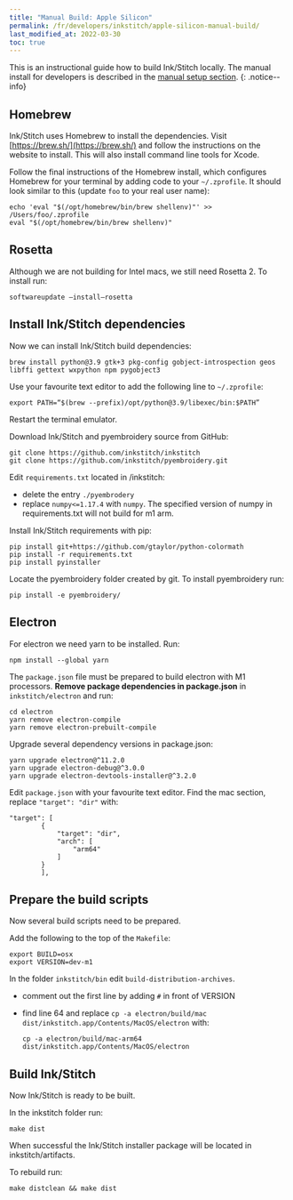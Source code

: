 ```yaml
---
title: "Manual Build: Apple Silicon"
permalink: /fr/developers/inkstitch/apple-silicon-manual-build/
last_modified_at: 2022-03-30
toc: true
---
```

This is an instructional guide how to build Ink/Stitch locally. The manual install for developers is described in the [manual setup section](/developers/inkstitch/manual-setup/).
{: .notice--info}

## Homebrew

Ink/Stitch uses Homebrew to install the dependencies. Visit [https://brew.sh/](https://brew.sh/) and follow the instructions on the website to install. This will also install command line tools for Xcode.

Follow the final instructions of the Homebrew install, which configures Homebrew for your terminal by adding code to your `~/.zprofile`. It should look similar to this (update `foo` to your real user name):

```
echo 'eval "$(/opt/homebrew/bin/brew shellenv)"' >> /Users/foo/.zprofile
eval "$(/opt/homebrew/bin/brew shellenv)"
```

## Rosetta

Although we are not building for Intel macs, we still need Rosetta 2. To install run:

```
softwareupdate —install—rosetta
```

## Install Ink/Stitch dependencies

Now we can install Ink/Stitch build dependencies:

```
brew install python@3.9 gtk+3 pkg-config gobject-introspection geos libffi gettext wxpython npm pygobject3
```

Use your favourite text editor to add the following line to `~/.zprofile`:

```
export PATH=“$(brew --prefix)/opt/python@3.9/libexec/bin:$PATH”
```

Restart the terminal emulator. 

Download Ink/Stitch and pyembroidery source from GitHub:

```
git clone https://github.com/inkstitch/inkstitch
git clone https://github.com/inkstitch/pyembroidery.git
```

Edit `requirements.txt` located in /inkstitch:

- delete the entry `./pyembrodery`
- replace `numpy<=1.17.4` with `numpy`. The specified version of numpy in requirements.txt will not build for m1 arm.

Install Ink/Stitch requirements with pip:

```
pip install git+https://github.com/gtaylor/python-colormath
pip install -r requirements.txt
pip install pyinstaller
```

Locate the pyembroidery folder created by git. To install pyembroidery run:

```
pip install -e pyembroidery/
```

## Electron

For electron we need yarn to be installed. Run:

```
npm install --global yarn
```

The `package.json` file must be prepared to build electron with M1 processors. **Remove package dependencies in package.json** in `inkstitch/electron` and run:

```
cd electron
yarn remove electron-compile
yarn remove electron-prebuilt-compile
```

Upgrade several dependency versions in package.json:

```
yarn upgrade electron@^11.2.0
yarn upgrade electron-debug@^3.0.0
yarn upgrade electron-devtools-installer@^3.2.0
```

Edit `package.json` with your favourite text editor. Find the mac section, replace `"target": "dir"` with:

```
"target": [
        {
            "target": "dir",
            "arch": [
                "arm64"
            ]
        }
        ],
```

## Prepare the build scripts

Now several build scripts need to be prepared.

Add the following to the top of the `Makefile`:

```
export BUILD=osx
export VERSION=dev-m1
```

In the folder `inkstitch/bin` edit `build-distribution-archives`.
- comment out the first line by adding `#` in front of VERSION
- find line 64 and replace `cp -a electron/build/mac dist/inkstitch.app/Contents/MacOS/electron`
  with:

  ```
  cp -a electron/build/mac-arm64 dist/inkstitch.app/Contents/MacOS/electron
  ```

## Build Ink/Stitch

Now Ink/Stitch is ready to be built.

In the inkstitch folder run:

```
make dist
```

When successful the Ink/Stitch installer package will be located in inkstitch/artifacts.

To rebuild run:

```
make distclean && make dist
```
